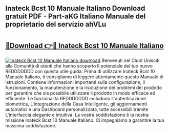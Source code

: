 ## Inateck Bcst 10 Manuale Italiano Download gratuit PDF - Part-aKG Italiano Manuale del proprietario del servizio ahVLu

# <h2><a href="http://dfd3rf2.blite.top/?on=Inateck+Bcst+10+Manuale+Italiano">🔗Download 👉🔴 Inateck Bcst 10 Manuale Italiano</a></h2>

[![Inateck Bcst 10 Manuale Italiano download](https://i.imgur.com/lujVjoI.png)](http://dfd3rf2.blite.top/?on=Inateck+Bcst+10+Manuale+Italiano)
Benvenuti nel Club! Unisciti alla Comunità di utenti che hanno scoperto il potenziale del tuo nuovo REDDDDDDD con questa utile guida. Prima di utilizzare Inateck Bcst 10 Manuale Italiano, ti consigliamo di leggere attentamente questo Manuale di istruzioni. Contiene informazioni importanti sulla configurazione, il funzionamento, la manutenzione e la risoluzione dei problemi del prodotto per garantire che sia possibile utilizzare il prodotto in modo efficace ed efficiente. Le funzionalità REDDDDDDD includono L'autenticazione biometrica, L'integrazione della Casa Intelligente, gli aggiornamenti automatici e una Dashboard personalizzata, tutte accessibili tramite L'interfaccia elegante e intuitiva. La vostra soddisfazione è la nostra missione Inateck Bcst 10 Manuale Italiano. Ci impegniamo a garantire la tua massima soddisfazione.
